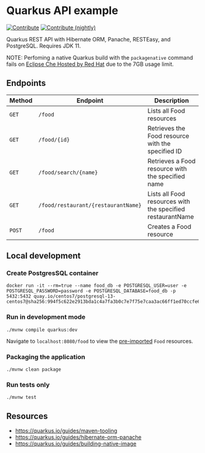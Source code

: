 # Quarkus API example
[![Contribute](https://www.eclipse.org/che/contribute.svg)](https://workspaces.openshift.com/f?url=https://github.com/che-incubator/quarkus-api-example/tree/devfilev1&override.attributes.persistVolumes=false)
[![Contribute (nightly)](https://img.shields.io/static/v1?label=nightly%20Che&message=for%20maintainers&logo=eclipseche&color=FDB940&labelColor=525C86)](https://che-dogfooding.apps.che-dev.x6e0.p1.openshiftapps.com#https://github.com/che-incubator/quarkus-api-example&storageType=persistent)

Quarkus REST API with Hibernate ORM, Panache, RESTEasy, and PostgreSQL. Requires JDK 11.

NOTE: Perfoming a native Quarkus build with the `packagenative` command fails on [Eclipse Che Hosted by Red Hat](https://www.eclipse.org/che/docs/che-7/hosted-che/hosted-che) due to the 7GB usage limit.

## Endpoints
| Method | Endpoint                            | Description                                                |
|--------|-------------------------------------|------------------------------------------------------------|
| `GET`  | `/food`                             | Lists all Food resources                                   |
| `GET`  | `/food/{id}`                        | Retrieves the Food resource with the specified ID          |
| `GET`  | `/food/search/{name}`               | Retrieves a Food resource with the specified name          |
| `GET`  | `/food/restaurant/{restaurantName}` | Lists all Food resources with the specified restaurantName |
| `POST` | `/food`                             | Creates a Food resource                                    |

## Local development
### Create PostgresSQL container
```
docker run -it --rm=true --name food_db -e POSTGRESQL_USER=user -e POSTGRESQL_PASSWORD=password -e POSTGRESQL_DATABASE=food_db -p 5432:5432 quay.io/centos7/postgresql-13-centos7@sha256:994f5c622e2913bda1c4a7fa3b0c7e7f75e7caa3ac66ff1ed70ccfe65c40dd75
```

### Run in development mode
```
./mvnw compile quarkus:dev
```
Navigate to `localhost:8080/food` to view the [pre-imported](https://github.com/che-incubator/quarkus-api-example/blob/main/src/main/resources/import.sql) `Food` resources.

### Packaging the application
```
./mvnw clean package
```

### Run tests only
```
./mvnw test
```

## Resources
* https://quarkus.io/guides/maven-tooling
* https://quarkus.io/guides/hibernate-orm-panache
* https://quarkus.io/guides/building-native-image

